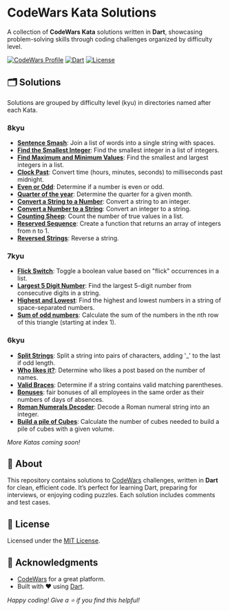 # CodeWars Kata Solutions

A collection of **CodeWars Kata** solutions written in **Dart**, showcasing problem-solving skills through coding challenges organized by difficulty level.

[![CodeWars Profile](https://img.shields.io/badge/CodeWars-mahmoodhamdi-red?style=flat-square&logo=codewars)](https://www.codewars.com/users/mahmoodhamdi)
[![Dart](https://img.shields.io/badge/Language-Dart-blue?style=flat-square&logo=dart)](https://dart.dev/)
[![License](https://img.shields.io/badge/License-MIT-green?style=flat-square)](LICENSE)

## 🗂️ Solutions

Solutions are grouped by difficulty level (kyu) in directories named after each Kata.

### 8kyu

- **[Sentence Smash](lib/8kyu/sentence_smash.dart)**: Join a list of words into a single string with spaces.
- **[Find the Smallest Integer](lib/8kyu/find_the_smallest_integer_in_the_array.dart)**: Find the smallest integer in a list of integers.
- **[Find Maximum and Minimum Values](lib/8kyu/find_maximum_and_minimum_values_of_a_list.dart)**: Find the smallest and largest integers in a list.
- **[Clock Past](lib/8kyu/clock_past.dart)**: Convert time (hours, minutes, seconds) to milliseconds past midnight.
- **[Even or Odd](lib/8kyu/even_or_odd.dart)**: Determine if a number is even or odd.
- **[Quarter of the year](lib/8kyu/quarter_of_the_year.dart)**: Determine the quarter for a given month.
- **[Convert a String to a Number](lib/8kyu/convert_a_string_to_a_number!.dart)**: Convert a string to an integer.
- **[Convert a Number to a String](lib/8kyu/convert_a_number_to_a_string.dart)**: Convert an integer to a string.
- **[Counting Sheep](lib/8kyu/counting_sheep.dart)**: Count the number of true values in a list.
- **[Reserved Sequence](lib/8kyu/reversed_sequence.dart)**: Create a function that returns an array of integers from n to 1.
- **[Reversed Strings](lib/8kyu/reversed_strings.dart)**: Reverse a string.

### 7kyu

- **[Flick Switch](lib/7kyu/flick_switch.dart)**: Toggle a boolean value based on "flick" occurrences in a list.
- **[Largest 5 Digit Number](lib/7kyu/largest_five_digit_number.dart)**: Find the largest 5-digit number from consecutive digits in a string.
- **[Highest and Lowest](lib/7kyu/highest_and_lowest.dart)**: Find the highest and lowest numbers in a string of space-separated numbers.
- **[Sum of odd numbers](lib/7kyu/sum_of_odd_numbers.dart)**: Calculate the sum of the numbers in the nth row of this triangle (starting at index 1).

### 6kyu

- **[Split Strings](lib/6kyu/split_strings.dart)**: Split a string into pairs of characters, adding '_' to the last if odd length.
- **[Who likes it?](lib/6kyu/who_likes_it.dart)**: Determine who likes a post based on the number of names.
- **[Valid Braces](lib/6kyu/valid_braces.dart)**: Determine if a string contains valid matching parentheses.
- **[Bonuses](lib/6kyu/bonuses.dart)**: fair bonuses of all employees in the same order as their numbers of days of absences.
- **[Roman Numerals Decoder](lib/6kyu/roman_numerals_decoder.dart)**: Decode a Roman numeral string into an integer.
- **[Build a pile of Cubes](lib/6kyu/build_a_pile_of_cubes.dart)**: Calculate the number of cubes needed to build a pile of cubes with a given volume.

*More Katas coming soon!*

## 📖 About

This repository contains solutions to [CodeWars](https://www.codewars.com/) challenges, written in **Dart** for clean, efficient code. It’s perfect for learning Dart, preparing for interviews, or enjoying coding puzzles. Each solution includes comments and test cases.

## 📜 License

Licensed under the [MIT License](LICENSE).

## 🙌 Acknowledgments

- [CodeWars](https://www.codewars.com/) for a great platform.
- Built with ❤️ using [Dart](https://dart.dev/).

*Happy coding! Give a ⭐ if you find this helpful!*
